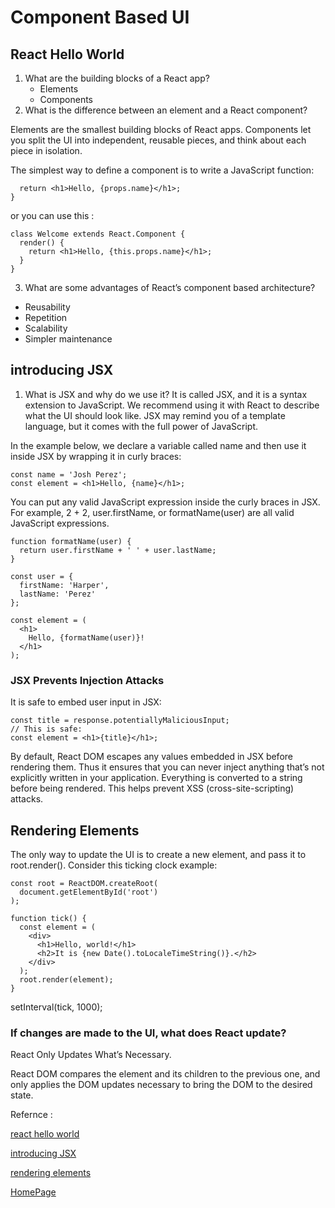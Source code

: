 # Component Based UI
## React Hello World
1. What are the building blocks of a React app?
    * Elements
    * Components
2. What is the difference between an element and a React component?

  Elements are the smallest building blocks of React apps. Components let you split the UI into independent, reusable pieces, and think about each piece in isolation.

  The simplest way to define a component is to write a JavaScript function:
``` function Welcome(props) {
  return <h1>Hello, {props.name}</h1>;
} 
```
  or you can use this :
```
class Welcome extends React.Component {
  render() {
    return <h1>Hello, {this.props.name}</h1>;
  }
} 

```
3. What are some advantages of React’s component based architecture?
  * Reusability
  * Repetition
  * Scalability
  * Simpler maintenance

  ## introducing JSX
  1. What is JSX and why do we use it?
It is called JSX, and it is a syntax extension to JavaScript. We recommend using it with React to describe what the UI should look like. JSX may remind you of a template language, but it comes with the full power of JavaScript.

In the example below, we declare a variable called name and then use it inside JSX by wrapping it in curly braces:
```
const name = 'Josh Perez';
const element = <h1>Hello, {name}</h1>;

```

You can put any valid JavaScript expression inside the curly braces in JSX. For example, 2 + 2, user.firstName, or formatName(user) are all valid JavaScript expressions.
```
function formatName(user) {
  return user.firstName + ' ' + user.lastName;
}

const user = {
  firstName: 'Harper',
  lastName: 'Perez'
};

const element = (
  <h1>
    Hello, {formatName(user)}!
  </h1>
);
```
### JSX Prevents Injection Attacks
It is safe to embed user input in JSX:
```
const title = response.potentiallyMaliciousInput;
// This is safe:
const element = <h1>{title}</h1>;
```
By default, React DOM escapes any values embedded in JSX before rendering them. Thus it ensures that you can never inject anything that’s not explicitly written in your application. Everything is converted to a string before being rendered. This helps prevent XSS (cross-site-scripting) attacks.

## Rendering Elements
The only way to update the UI is to create a new element, and pass it to root.render(). Consider this ticking clock example:
```
const root = ReactDOM.createRoot(
  document.getElementById('root')
);

function tick() {
  const element = (
    <div>
      <h1>Hello, world!</h1>
      <h2>It is {new Date().toLocaleTimeString()}.</h2>
    </div>
  );
  root.render(element);
}
```
setInterval(tick, 1000);
### If changes are made to the UI, what does React update?
React Only Updates What’s Necessary.

React DOM compares the element and its children to the previous one, and only applies the DOM updates necessary to bring the DOM to the desired state.

Refernce :

[react hello world](https://reactjs.org/docs/hello-world.html)

[introducing JSX](https://reactjs.org/docs/introducing-jsx.html)

[rendering elements](https://reactjs.org/docs/rendering-elements.html)


[HomePage](./README.md)

